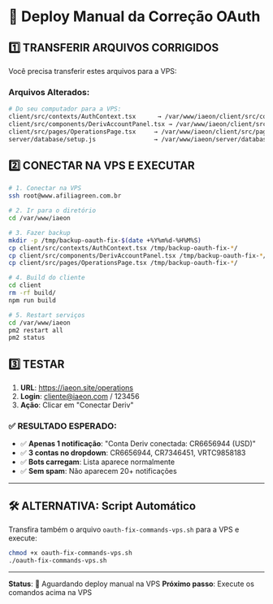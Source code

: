 # 🚀 Deploy Manual da Correção OAuth

## 1️⃣ TRANSFERIR ARQUIVOS CORRIGIDOS

Você precisa transferir estes arquivos para a VPS:

### **Arquivos Alterados:**
```bash
# Do seu computador para a VPS:
client/src/contexts/AuthContext.tsx      → /var/www/iaeon/client/src/contexts/
client/src/components/DerivAccountPanel.tsx → /var/www/iaeon/client/src/components/
client/src/pages/OperationsPage.tsx     → /var/www/iaeon/client/src/pages/
server/database/setup.js                → /var/www/iaeon/server/database/
```

## 2️⃣ CONECTAR NA VPS E EXECUTAR

```bash
# 1. Conectar na VPS
ssh root@www.afiliagreen.com.br

# 2. Ir para o diretório
cd /var/www/iaeon

# 3. Fazer backup
mkdir -p /tmp/backup-oauth-fix-$(date +%Y%m%d-%H%M%S)
cp client/src/contexts/AuthContext.tsx /tmp/backup-oauth-fix-*/
cp client/src/components/DerivAccountPanel.tsx /tmp/backup-oauth-fix-*/
cp client/src/pages/OperationsPage.tsx /tmp/backup-oauth-fix-*/

# 4. Build do cliente
cd client
rm -rf build/
npm run build

# 5. Restart serviços
cd /var/www/iaeon
pm2 restart all
pm2 status
```

## 3️⃣ TESTAR

1. **URL**: https://iaeon.site/operations
2. **Login**: cliente@iaeon.com / 123456
3. **Ação**: Clicar em "Conectar Deriv"

### **✅ RESULTADO ESPERADO:**
- ✅ **Apenas 1 notificação**: "Conta Deriv conectada: CR6656944 (USD)"
- ✅ **3 contas no dropdown**: CR6656944, CR7346451, VRTC9858183
- ✅ **Bots carregam**: Lista aparece normalmente
- ✅ **Sem spam**: Não aparecem 20+ notificações

---

## 🛠️ ALTERNATIVA: Script Automático

Transfira também o arquivo `oauth-fix-commands-vps.sh` para a VPS e execute:

```bash
chmod +x oauth-fix-commands-vps.sh
./oauth-fix-commands-vps.sh
```

---

**Status**: 🔧 Aguardando deploy manual na VPS
**Próximo passo**: Execute os comandos acima na VPS